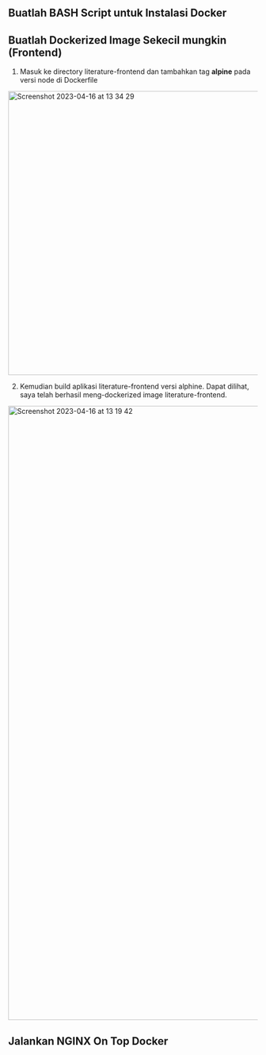 ## Buatlah BASH Script untuk Instalasi Docker 
## Buatlah Dockerized Image Sekecil mungkin (Frontend)
1. Masuk ke directory literature-frontend dan tambahkan tag **alpine** pada versi node di Dockerfile
<img width="572" alt="Screenshot 2023-04-16 at 13 34 29" src="https://user-images.githubusercontent.com/102456153/232277192-467fe168-0195-478c-9f8c-8dda249bc973.png">

2. Kemudian build aplikasi literature-frontend versi alphine. Dapat dilihat, saya telah berhasil meng-dockerized image literature-frontend.
<img width="1237" alt="Screenshot 2023-04-16 at 13 19 42" src="https://user-images.githubusercontent.com/102456153/232277333-a8b41d80-78a4-4af7-9bc1-2a114c1c6e33.png">


## Jalankan NGINX On Top Docker
